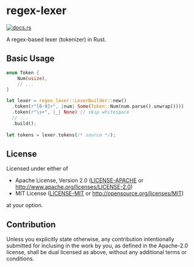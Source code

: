# regex-lexer
[![docs.rs](https://docs.rs/regex-lexer/badge.svg)](https://docs.rs/regex-lexer/)

A regex-based lexer (tokenizer) in Rust.

## Basic Usage
```rust
enum Token {
    Num(usize),
    // ...
}

let lexer = regex_lexer::LexerBuilder::new()
  .token(r"[0-9]+", |num| Some(Token::Num(num.parse().unwrap())))
  .token(r"\s+", |_| None) // skip whitespace
  // ...
  .build();
  
let tokens = lexer.tokens(/* source */);
```

## License

Licensed under either of

  * Apache License, Version 2.0
    ([LICENSE-APACHE](LICENSE-APACHE) or http://www.apache.org/licenses/LICENSE-2.0)
  * MIT License
    ([LICENSE-MIT](LICENSE-MIT) or http://opensource.org/licenses/MIT)

at your option.

## Contribution

Unless you explicitly state otherwise, any contribution intentionally submitted
for inclusing in the work by you, as defined in the Apache-2.0 license, shall be
dual licensed as above, without any additional terms or conditions.

